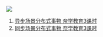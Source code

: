 ![](http://placekitten.com/800/400)

1. [异步场景分布式事物 奈学教育3课时](亿级企业分布式事物多场景多维度架构设计-奈学教育3课时.md)
2. [同步场景分布式事物 奈学教育3课时](同步场景分布式事物-奈学教育3课时.md)





